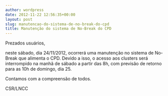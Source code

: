 ```yaml
---
author: wordpress
date: 2012-11-22 12:56:35+00:00
layout: post
slug: manutencao-do-sistema-de-no-break-do-cpd
title: Manutenção do sistema de No-Break do CPD
---
```


Prezados usuários,

neste sábado, dia 24/11/2012, ocorrerá uma manutenção no sistema de No-Break que alimenta o CPD. Devido a isso, o acesso aos clusters será interrompido na manhã de sábado a partir das 8h, com previsão de retorno para as 10h de domingo, dia 25.

Contamos com a compreensão de todos.

CSR/LNCC

